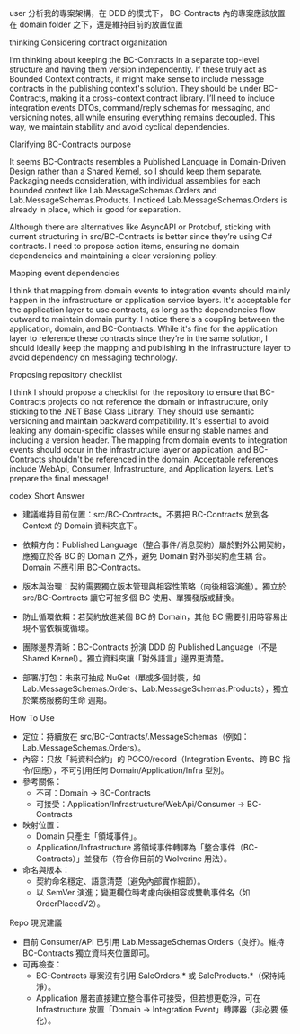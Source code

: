 user
分析我的專案架構，在 DDD 的模式下， BC-Contracts 內的專案應該放置在 domain folder 之下，還是維持目前的放置位置

thinking
Considering contract organization

I’m thinking about keeping the BC-Contracts in a separate top-level structure and having them version independently. If these
truly act as Bounded Context contracts, it might make sense to include message contracts in the publishing context's solution.
They should be under BC-Contracts, making it a cross-context contract library. I’ll need to include integration events DTOs,
command/reply schemas for messaging, and versioning notes, all while ensuring everything remains decoupled. This way, we
maintain stability and avoid cyclical dependencies.

Clarifying BC-Contracts purpose

It seems BC-Contracts resembles a Published Language in Domain-Driven Design rather than a Shared Kernel, so I should keep them
separate. Packaging needs consideration, with individual assemblies for each bounded context like Lab.MessageSchemas.Orders and
Lab.MessageSchemas.Products. I noticed Lab.MessageSchemas.Orders is already in place, which is good for separation.

Although there are alternatives like AsyncAPI or Protobuf, sticking with current structuring in src/BC-Contracts is better since
they’re using C# contracts. I need to propose action items, ensuring no domain dependencies and maintaining a clear versioning
policy.

Mapping event dependencies

I think that mapping from domain events to integration events should mainly happen in the infrastructure or application service
layers. It's acceptable for the application layer to use contracts, as long as the dependencies flow outward to maintain domain
purity. I notice there's a coupling between the application, domain, and BC-Contracts. While it's fine for the application
layer to reference these contracts since they’re in the same solution, I should ideally keep the mapping and publishing in the
infrastructure layer to avoid dependency on messaging technology.

Proposing repository checklist

I think I should propose a checklist for the repository to ensure that BC-Contracts projects do not reference the domain
or infrastructure, only sticking to the .NET Base Class Library. They should use semantic versioning and maintain backward
compatibility. It's essential to avoid leaking any domain-specific classes while ensuring stable names and including a
version header. The mapping from domain events to integration events should occur in the infrastructure layer or application,
and BC-Contracts shouldn't be referenced in the domain. Acceptable references include WebApi, Consumer, Infrastructure, and
Application layers. Let's prepare the final message!




codex
Short Answer

- 建議維持目前位置：src/BC-Contracts。不要把 BC-Contracts 放到各 Context 的 Domain 資料夾底下。


- 依賴方向：Published Language（整合事件/消息契約）屬於對外公開契約，應獨立於各 BC 的 Domain 之外，避免 Domain 對外部契約產生耦
  合。Domain 不應引用 BC-Contracts。
- 版本與治理：契約需要獨立版本管理與相容性策略（向後相容演進）。獨立於 src/BC-Contracts 讓它可被多個 BC 使用、單獨發版或替換。
- 防止循環依賴：若契約放進某個 BC 的 Domain，其他 BC 需要引用時容易出現不當依賴或循環。
- 團隊邊界清晰：BC-Contracts 扮演 DDD 的 Published Language（不是 Shared Kernel）。獨立資料夾讓「對外語言」邊界更清楚。
- 部署/打包：未來可抽成 NuGet（單或多個封裝，如 Lab.MessageSchemas.Orders、Lab.MessageSchemas.Products），獨立於業務服務的生命
  週期。

How To Use

- 定位：持續放在 src/BC-Contracts/<Context>.MessageSchemas（例如：Lab.MessageSchemas.Orders）。
- 內容：只放「純資料合約」的 POCO/record（Integration Events、跨 BC 指令/回應），不可引用任何 Domain/Application/Infra 型別。
- 參考關係：
    - 不可：Domain → BC-Contracts
    - 可接受：Application/Infrastructure/WebApi/Consumer → BC-Contracts
- 映射位置：
    - Domain 只產生「領域事件」。
    - Application/Infrastructure 將領域事件轉譯為「整合事件（BC-Contracts）」並發布（符合你目前的 Wolverine 用法）。
- 命名與版本：
    - 契約命名穩定、語意清楚（避免內部實作細節）。
    - 以 SemVer 演進；變更欄位時考慮向後相容或雙軌事件名（如 OrderPlacedV2）。

Repo 現況建議

- 目前 Consumer/API 已引用 Lab.MessageSchemas.Orders（良好）。維持 BC-Contracts 獨立資料夾位置即可。
- 可再檢查：
    - BC-Contracts 專案沒有引用 SaleOrders.* 或 SaleProducts.*（保持純淨）。
    - Application 層若直接建立整合事件可接受，但若想更乾淨，可在 Infrastructure 放置「Domain → Integration Event」轉譯器（非必要
      優化）。